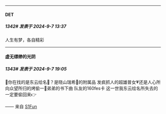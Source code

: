 ﻿
*****

####  DET  
##### 1342#       发表于 2024-9-7 13:37

人生有梦，各自精彩


*****

####  虚无缥缈的光阴  
##### 1343#       发表于 2024-9-7 19:05

🎨你在找的是东云绘名🎨？是晓山瑞希🎀的附属品 发疯抓人的超雄普女💗还是人心所向众望所归的烤偷一🥱弟弟的书下曲 队友的160fes卡 这一世我东云绘名所失去的一定要偷回来👉 ​

—— 来自 [S1Fun](https://s1fun.koalcat.com)

